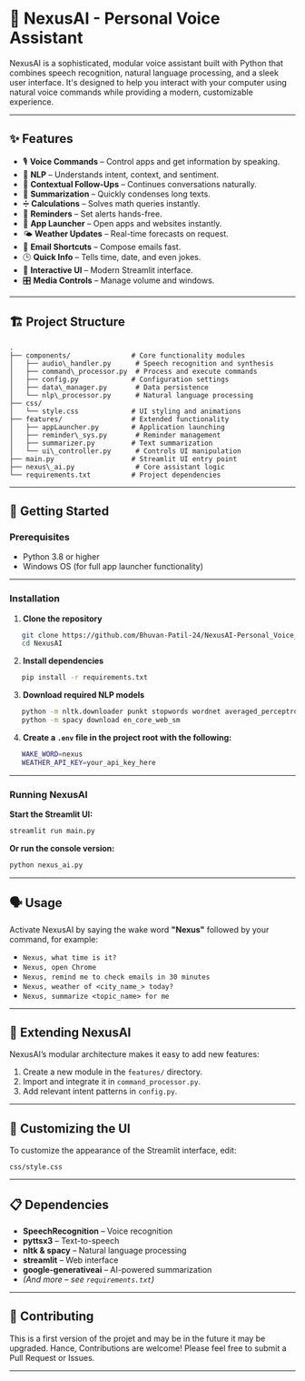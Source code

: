 # 🎤 NexusAI - Personal Voice Assistant

NexusAI is a sophisticated, modular voice assistant built with Python that combines speech recognition, natural language processing, and a sleek user interface. It's designed to help you interact with your computer using natural voice commands while providing a modern, customizable experience.

---

## ✨ Features

- 🎙️ **Voice Commands** – Control apps and get information by speaking.
- 🧠 **NLP** – Understands intent, context, and sentiment.
- 🔄 **Contextual Follow-Ups** – Continues conversations naturally.
- 📝 **Summarization** – Quickly condenses long texts.
- ➗ **Calculations** – Solves math queries instantly.
- 🔔 **Reminders** – Set alerts hands-free.
- 🚀 **App Launcher** – Open apps and websites instantly.
- 🌤️ **Weather Updates** – Real-time forecasts on request.
- 📧 **Email Shortcuts** – Compose emails fast.
- 🕒 **Quick Info** – Tells time, date, and even jokes.
- 🎨 **Interactive UI** – Modern Streamlit interface.
- 🎛️ **Media Controls** – Manage volume and windows.

---

## 🏗️ Project Structure

```
.
├── components/               # Core functionality modules
│   ├── audio\_handler.py      # Speech recognition and synthesis
│   ├── command\_processor.py  # Process and execute commands
│   ├── config.py             # Configuration settings
│   ├── data\_manager.py       # Data persistence
│   └── nlp\_processor.py      # Natural language processing
├── css/
│   └── style.css             # UI styling and animations
├── features/                 # Extended functionality
│   ├── appLauncher.py        # Application launching
│   ├── reminder\_sys.py       # Reminder management
│   ├── summarizer.py         # Text summarization
│   └── ui\_controller.py      # Controls UI manipulation
├── main.py                   # Streamlit UI entry point
├── nexus\_ai.py               # Core assistant logic
└── requirements.txt          # Project dependencies
```

---

## 🚀 Getting Started

### Prerequisites

- Python 3.8 or higher
- Windows OS (for full app launcher functionality)

---

### Installation

1. **Clone the repository**

```bash
   git clone https://github.com/Bhuvan-Patil-24/NexusAI-Personal_Voice_Assistance.git
   cd NexusAI
```

2. **Install dependencies**

```bash
   pip install -r requirements.txt
```

3. **Download required NLP models**

```bash
   python -m nltk.downloader punkt stopwords wordnet averaged_perceptron_tagger maxent_ne_chunker words
   python -m spacy download en_core_web_sm
```

4. **Create a `.env` file in the project root with the following:**

```bash
   WAKE_WORD=nexus
   WEATHER_API_KEY=your_api_key_here
```
---

### Running NexusAI

**Start the Streamlit UI:**

```bash
streamlit run main.py
```

**Or run the console version:**

```bash
python nexus_ai.py
```

---

## 🗣️ Usage

Activate NexusAI by saying the wake word **"Nexus"** followed by your command, for example:

* `Nexus, what time is it?`
* `Nexus, open Chrome`
* `Nexus, remind me to check emails in 30 minutes`
* `Nexus, weather of <city_name_> today?`
* `Nexus, summarize <topic_name> for me`

---

## 🧩 Extending NexusAI

NexusAI’s modular architecture makes it easy to add new features:

1. Create a new module in the `features/` directory.
2. Import and integrate it in `command_processor.py`.
3. Add relevant intent patterns in `config.py`.

---

## 🎨 Customizing the UI

To customize the appearance of the Streamlit interface, edit:

```
css/style.css
```

---

## 📋 Dependencies

* **SpeechRecognition** – Voice recognition
* **pyttsx3** – Text-to-speech
* **nltk & spacy** – Natural language processing
* **streamlit** – Web interface
* **google-generativeai** – AI-powered summarization
* *(And more – see `requirements.txt`)*

---

## 🤝 Contributing

This is a first version of the projet and may be in the future it may be upgraded.
Hance, Contributions are welcome! Please feel free to submit a Pull Request or Issues.

---
